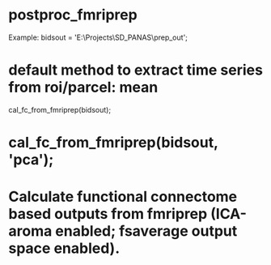# postproc_fmriprep
Example:
bidsout = 'E:\Projects\SD_PANAS\prep_out';
# default method to extract time series from roi/parcel: mean
cal_fc_from_fmriprep(bidsout); 

# cal_fc_from_fmriprep(bidsout, 'pca');

# Calculate functional connectome based outputs from fmriprep (ICA-aroma enabled; fsaverage output space enabled).
